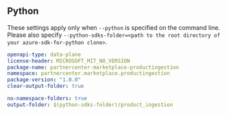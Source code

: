 ## Python

These settings apply only when `--python` is specified on the command line.
Please also specify `--python-sdks-folder=<path to the root directory of your azure-sdk-for-python clone>`.

``` yaml $(python)
openapi-type: data-plane
license-header: MICROSOFT_MIT_NO_VERSION
package-name: partnercenter-marketplace-productingestion
namespace: partnercenter.marketplace.productingestion
package-version: "1.0.0"
clear-output-folder: true
```

``` yaml $(python)
no-namespace-folders: true
output-folder: $(python-sdks-folder)/product_ingestion
```